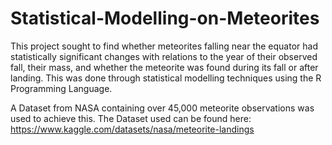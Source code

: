 # Statistical-Modelling-on-Meteorites

This project sought to find whether meteorites falling near the equator had statistically significant changes with relations to the year of their observed fall, their mass, and whether the meteorite was found during its fall or after landing. This was done through statistical modelling techniques using the R Programming Language. 

A Dataset from NASA containing over 45,000 meteorite observations was used to achieve this.
The Dataset used can be found here: https://www.kaggle.com/datasets/nasa/meteorite-landings
